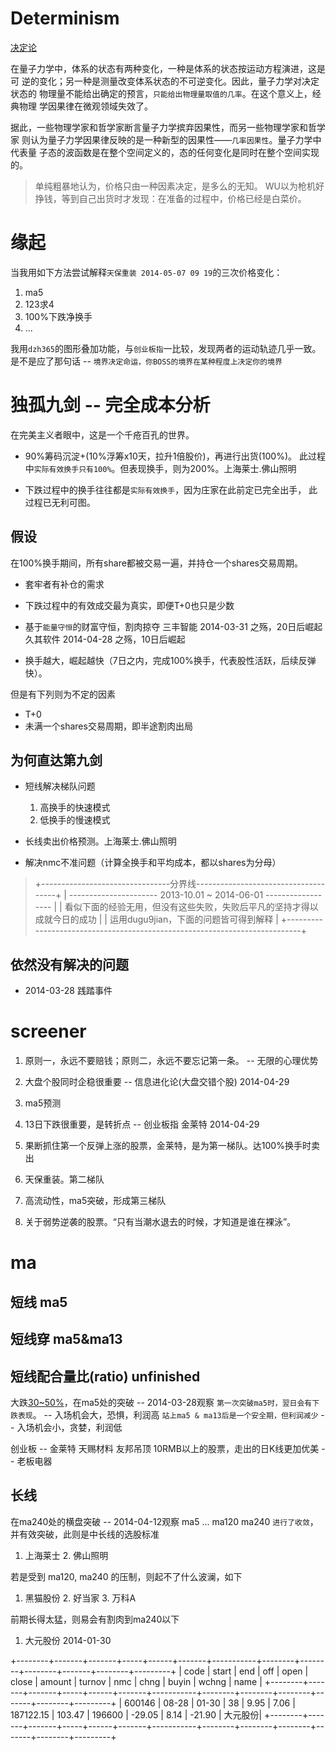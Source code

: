 # Determinism 

  [决定论](http://baike.baidu.com/view/40707.htm?fr=aladdin)

  在量子力学中，体系的状态有两种变化，一种是体系的状态按运动方程演进，这是可
  逆的变化；另一种是测量改变体系状态的不可逆变化。因此，量子力学对决定状态的
  物理量不能给出确定的预言，`只能给出物理量取值的几率`。在这个意义上，经典物理
  学因果律在微观领域失效了。

  据此，一些物理学家和哲学家断言量子力学摈弃因果性，而另一些物理学家和哲学家
  则认为量子力学因果律反映的是一种新型的因果性——`几率因果性`。量子力学中代表量
  子态的波函数是在整个空间定义的，态的任何变化是同时在整个空间实现的。

  > 单纯粗暴地认为，价格只由一种因素决定，是多么的无知。
  > WU以为枪机好挣钱，等到自己出货时才发现：在准备的过程中，价格已经是白菜价。

# 缘起

  当我用如下方法尝试解释`天保重装 2014-05-07 09 19`的三次价格变化： 
  1. ma5
  2. 123求4
  3. 100%下跌净换手
  4. ...

  我用`dzh365`的图形叠加功能，与`创业板指`一比较，发现两者的运动轨迹几乎一致。
  是不是应了那句话 -- `境界决定命运，你BOSS的境界在某种程度上决定你的境界`

# 独孤九剑 -- 完全成本分析

  在完美主义者眼中，这是一个千疮百孔的世界。

  - 90%筹码沉淀+(10%浮筹x10天，拉升1倍股价)，再进行出货(100%)。
  此过程中`实际有效换手只有100%`。但表现换手，则为200%。上海莱士.佛山照明

  - 下跌过程中的换手往往都是`实际有效换手`，因为庄家在此前定已完全出手，
  此过程已无利可图。

## 假设

  在100%换手期间，所有share都被交易一遍，并持仓一个shares交易周期。

  * 套牢者有补仓的需求

  * 下跌过程中的有效成交最为真实，即便T+0也只是少数

  * 基于`能量守恒`的财富守恒，割肉掠夺
    三丰智能 2014-03-31 之殇，20日后崛起
    久其软件 2014-04-28 之殇，10日后崛起

  * 换手越大，崛起越快（7日之内，完成100%换手，代表股性活跃，后续反弹快）。

  但是有下列则为不定的因素
  * T+0
  * 未满一个shares交易周期，即半途割肉出局

## 为何直达第九剑

  * 短线解决梯队问题
    1. 高换手的快速模式
    2. 低换手的慢速模式

  * 长线卖出价格预测。上海莱士.佛山照明

  * 解决nmc不准问题（计算全换手和平均成本，都以shares为分母）


> +--------------------------------分界线-------------------------------------+
  |  ----------------------   2013-10.01 ~ 2014-06-01    ------------------   |
  | 看似下面的经验无用，但没有这些失败，失败后平凡的坚持才得以成就今日的成功  |
  |                     运用dugu9jian，下面的问题皆可得到解释                 |
  +---------------------------------------------------------------------------+

## 依然没有解决的问题

  * 2014-03-28 践踏事件

# screener

  1. 原则一，永远不要赔钱；原则二，永远不要忘记第一条。 -- 无限的心理优势

  1. 大盘个股同时企稳很重要     -- 信息进化论(大盘交错个股) 2014-04-29
  4. ma5预测
  2. 13日下跌很重要，是转折点   -- 创业板指 金莱特 2014-04-29

  5. 果断抓住第一个反弹上涨的股票，金莱特，是为第一梯队。达100%换手时卖出
  6. 天保重装。第二梯队
  7. 高流动性，ma5突破，形成第三梯队

  8. 关于弱势逆袭的股票。“只有当潮水退去的时候，才知道是谁在裸泳”。

# ma

## 短线 ma5
## 短线穿 ma5&ma13
## 短线配合量比(ratio) unfinished

  大跌[30~50%](13内)，在ma5处的突破 -- 2014-03-28观察
  `第一次突破ma5时，翌日会有下跌表现`。       -- 入场机会大，恐惧，利润高
  `站上ma5 & ma13后是一个安全期，但利润减少`  -- 入场机会小，贪婪，利润低

  创业板 -- 金莱特 天赐材料 友邦吊顶 
  10RMB以上的股票，走出的日K线更加优美 -- 老板电器

## 长线

  在ma240处的横盘突破 -- 2014-04-12观察
  ma5 ... ma120 ma240 `进行了收敛`，并有效突破，此则是中长线的选股标准
  1. 上海莱士 2. 佛山照明

  若是受到 ma120, ma240 的压制，则起不了什么波澜，如下
  1. 黑猫股份 2. 好当家 3. 万科A  

  前期长得太猛，则易会有割肉到ma240以下
  1. 大元股份 2014-01-30

  +--------+-------+-------+-----+------+-------+-----------+--------+--------+--------+-------+--------+---------+
  | code   | start | end   | off | open | close | amount    | turnov | nmc    | chng   | buyin | wchng  | name    |
  +--------+-------+-------+-----+------+-------+-----------+--------+--------+--------+-------+--------+---------+
  | 600146 | 08-28 | 01-30 |  38 | 9.95 |  7.06 | 187122.15 | 103.47 | 196600 | -29.05 |  8.14 | -21.90 | 大元股份|
  +--------+-------+-------+-----+------+-------+-----------+--------+--------+--------+-------+--------+---------+

